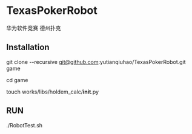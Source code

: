 # TexasPokerRobot
华为软件竞赛 德州扑克

## Installation
git clone --recursive git@github.com:yutianqiuhao/TexasPokerRobot.git game

cd game

touch works/libs/holdem_calc/__init__.py

## RUN
./RobotTest.sh
